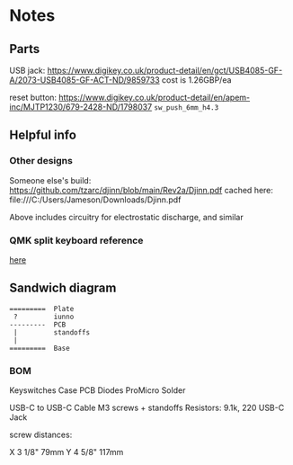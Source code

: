 Notes
=====

Parts
-----

USB jack:
https://www.digikey.co.uk/product-detail/en/gct/USB4085-GF-A/2073-USB4085-GF-ACT-ND/9859733
cost is 1.26GBP/ea

reset button:
https://www.digikey.co.uk/product-detail/en/apem-inc/MJTP1230/679-2428-ND/1798037
`sw_push_6mm_h4.3`

Helpful info
------------

### Other designs

Someone else's build: https://github.com/tzarc/djinn/blob/main/Rev2a/Djinn.pdf
cached here: file:///C:/Users/Jameson/Downloads/Djinn.pdf

Above includes circuitry for electrostatic discharge, and similar

### QMK split keyboard reference

[here](https://docs.qmk.fm/#/feature_split_keyboard)


Sandwich diagram
----------------

```
=========  Plate
 ?         iunno
---------  PCB
 |         standoffs
 |
=========  Base
```

### BOM

Keyswitches
Case
PCB
Diodes
ProMicro
Solder

USB-C to USB-C Cable
M3 screws + standoffs
Resistors: 9.1k, 220
USB-C Jack

screw distances:

X 3 1/8"      79mm
Y 4 5/8"     117mm
